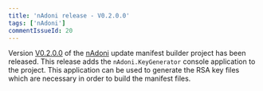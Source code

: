 ```yaml
---
title: 'nAdoni release - V0.2.0.0'
tags: ['nAdoni']
commentIssueId: 20
---
```



Version [V0.2.0.0](https://github.com/pvandervelde/nAdoni/releases/tag/V0.2.0.0) of the [nAdoni](/projects/nadoni.html) update manifest builder project has been released. This release adds the `nAdoni.KeyGenerator` console application to the project. This application can be used to generate the RSA key files which are necessary in order to build the manifest files.